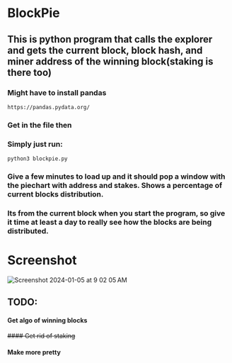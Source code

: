 # BlockPie

## This is python program that calls the explorer and gets the current block, block hash, and miner address of the winning block(staking is there too)

### Might have to install pandas
`https://pandas.pydata.org/`

### Get in the file then
### Simply just run:
`python3 blockpie.py`

### Give a few minutes to load up and it should pop a window with the piechart with address and stakes. Shows a percentage of current blocks distribution.
### Its from the current block when you start the program, so give it time at least a day to really see how the blocks are being distributed.

# Screenshot 
![Screenshot 2024-01-05 at 9 02 05 AM](https://github.com/ohcee/blockpie/assets/46406370/76f7ebcc-5c38-47f7-919d-36bb64f7ef3b)

## TODO:
#### Get algo of winning blocks 
~~#### Get rid of staking~~
#### Make more pretty
